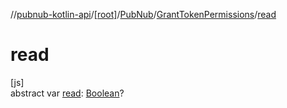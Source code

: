 //[pubnub-kotlin-api](../../../../index.md)/[[root]](../../index.md)/[PubNub](../index.md)/[GrantTokenPermissions](index.md)/[read](read.md)

# read

[js]\
abstract var [read](read.md): [Boolean](https://kotlinlang.org/api/core/kotlin-stdlib/kotlin/-boolean/index.html)?
